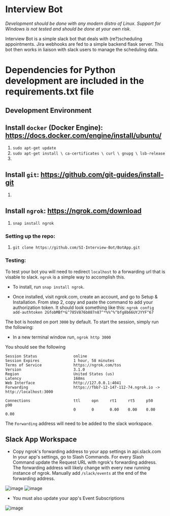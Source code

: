 # Interview Bot

_Development should be done with any modern distro of Linux._
_Support for Windows is not tested and should be done at your own risk._

Interview Bot is a simple slack bot that deals with (re?)scheduling appointments.
Jira webhooks are fed to a simple backend flask server. This bot then works in
liaison with slack users to manage the scheduling data.

# Dependencies for Python development are included in the requirements.txt file

## Development Environment

## Install `docker` (Docker Engine): https://docs.docker.com/engine/install/ubuntu/
 1. `sudo apt-get update`
 2. `sudo apt-get install \
        ca-certificates \
        curl \
        gnupg \
        lsb-release`
3. 
## Install `git`: https://github.com/git-guides/install-git
1. 
## Install `ngrok`: https://ngrok.com/download
1. `snap install ngrok`

### Setting up the repo:
1. `git clone https://github.com/SI-Interview-Bot/BotApp.git`

### Testing:
To test your bot you will need to redirect `localhost` to a forwarding url that
is visable to slack. `ngrok` is a simple way to accomplish this.

- To install, run `snap install ngrok`.

- Once installed, visit ngrok.com, create an account, and go to Setup & Installation.
  From step 2, copy and paste the command to add your authorization token.
  It should look something like this:
  `ngrok config add-authtoken 2GfobMBf*&^785V876b887n87^*%%^%^bfg8b66UYJYYF^67`

The bot is hosted on port `3000` by default. To start the session, simply run the following:
- In a new terminal window run, `ngrok http 3000`

You should see the following
```
Session Status                online                                           
Session Expires               1 hour, 58 minutes                               
Terms of Service              https://ngrok.com/tos                            
Version                       3.1.0                                            
Region                        United States (us)                               
Latency                       168ms                                            
Web Interface                 http://127.0.0.1:4041                            
Forwarding                    https://fbb7-12-147-112-74.ngrok.io -> http://localhost:3000
                                                                               
Connections                   ttl     opn     rt1     rt5     p50     p90      
                              0       0       0.00    0.00    0.00    0.00  
```

The `Forwarding` address will need to be added to the slack workspace.

## Slack App Workspace

- Copy ngrok's forwarding address to your app settings in api.slack.com
  In your app's settings, go to Slash Commands. For every Slash Command
  update the Request URL with ngrok's forwarding address. The forwarding
  address will likely change with every new running instance of ngrok.
  Manually add `/slack/events` at the end of the forwarding address.

![image](https://user-images.githubusercontent.com/10299252/198033267-6c425cbe-5c2d-4d09-9865-a54c05f5accc.png)
![image](https://user-images.githubusercontent.com/10299252/198033466-d04708b7-1881-4231-ab37-72df2298ea1d.png)

- You must also update your app's Event Subscriptions

![image](https://user-images.githubusercontent.com/10299252/198040497-d8ba88aa-73ff-4e99-8fa7-7dbf102f68ed.png)
